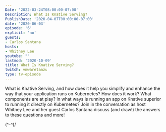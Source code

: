 ```yaml
---
Date: '2022-03-24T08:00:00-07:00'
Description: What Is Knative Serving?
PublishDate: '2020-04-07T00:00:00-07:00'
date: '2020-06-03'
episode: '6'
explicit: 'no'
guests:
- Carlos Santana
hosts:
- Whitney Lee
youtube: ""
lastmod: '2020-10-09'
title: What Is Knative Serving?
twitch: vmwaretanzu
type: tv-episode
---
```


What is Knative Serving, and how does it help you simplify and enhance the way that your 
application runs on Kubernetes? How does it work? What components are at play? In what ways
is running an app on Knative superior to running it directly on Kubernetes?  Join in the 
conversation as host Whitney Lee and her guest Carlos Santana discuss (and draw!) the answers
to these questions and more!

\(^-^)/
